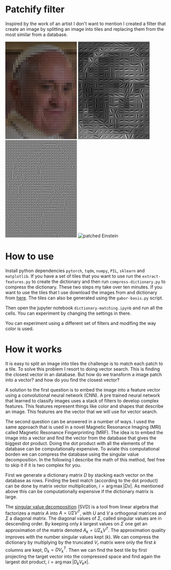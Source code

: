 # Patchify filter

Inspired by the work of an artist I don't want to mention I created a filter
that create an image by splitting an image into tiles and replacing them from
the most similar from a database.

![patched Francis color](results/francis-color-fine.png)
![patched Francis gray](results/francis.png)
![patched Francis plain](results/francis-fine.png)
![patched Einstein](results/einstein-tongue.png)

# How to use

Install python dependencies `pytorch`, `tqdm`, `numpy`, `PIL`, `sklearn` and
`matplotlib`. If you have a set of tiles that you want to use run the
`extract-features.py` to create the dictionary and then run
`compress-dictionary.py` to compress the dictionary. These two steps my take
over ten minutes. If you want to use the tiles that I use download the images
from and dictionary from [here](https://drive.google.com/drive/folders/1MqfiPWiIhMx6r8F0IhVPhZkj9vyZYKoJ?usp=sharing).
The tiles can also be generated using the `gabor-basis.py` script.

Then open the jupyter notebook `dictionary-matching.ipynb` and run all the
cells. You can experiment by changing the settings in there.

You can experiment using a different set of filters and modifing the way color
is used.

# How it works

It is easy to split an image into tiles the challenge is to match each patch to
a tile. To solve this problem I resort to doing vector search. This is finding
the closest vector in an database. But how do we transform a image patch into a
vector? and how do you find the closest vector?

A solution to the first question is to embed the image into a feature vector
using a convolutional neural network (CNN). A pre trained neural network that
learned to classify images uses a stack of filters to develop complex features.
This features represent things like color and shapes that describe an image.
This features are the vector that we will use for vector search.

The second question can be answered in a number of ways. I used the same
approach that is used in a novel Magnetic Resonance Imaging (MRI) called
Magnetic Resonance Fingerprinting (MRF). The idea is to embed the image into a
vector and find the vector from the database that gives the biggest dot product.
Doing the dot product with all the elements of the database can be
computationally expensive. To aviate this computational borden we can compress
the database using the singular value decomposition. In the following I describe
the math of this method, feel free to skip it if it is two complex for you.

First we generate a dictionary matrix $D$ by stacking each vector on the
database as rows. Finding the best match (according to the dot product) can be
done by matrix vector multiplication, $i = \arg\max | Dx |$. As mentioned above
this can be computationally expensive if the dictionary matrix is large.

The [singular value decomposition](https://en.wikipedia.org/wiki/Singular_value_decomposition)
(SVD) is a tool from linear algebra that factorizes a matrix $A$ into
$A=U\Sigma V^T$, with $U$ and $V$ a orthogonal matrices and $\Sigma$ a diagonal
matrix. The diagonal values of $\Sigma$, called singular values are in
descending order. By keeping only $k$ largest values on $\Sigma$ one get an
approximation of the matrix denoted $A_k = U\Sigma_k V^T$. The approximation
quality improves with the number singular values kept ($k$). We can compress the
dictionary by multiplying by the truncated $V_r$ matrix were only the first $k$
columns are kept, $D_k = DV_k^T$. Then we can find the best tile by first
projecting the target vector into the compressed space and find again the
largest dot product, $i = \arg\max | D_k V_k x |$.
